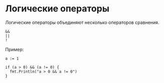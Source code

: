 # Логические операторы
Логические операторы объединяют несколько операторов сравнения.

    &&
    ||
    !

Пример:

    a := 1

    if (a > 0) && (a != 0) {
      fmt.Println("a > 0 && a != 0")
    }
